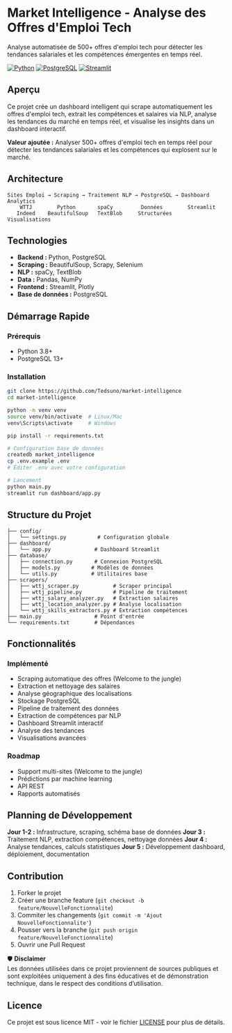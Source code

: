 # Market Intelligence - Analyse des Offres d'Emploi Tech

Analyse automatisée de 500+ offres d'emploi tech pour détecter les tendances salariales et les compétences émergentes en temps réel.

[![Python](https://img.shields.io/badge/Python-3.8+-blue.svg)](https://python.org)
[![PostgreSQL](https://img.shields.io/badge/PostgreSQL-13+-blue.svg)](https://postgresql.org)
[![Streamlit](https://img.shields.io/badge/Streamlit-1.0+-red.svg)](https://streamlit.io)

## Aperçu

Ce projet crée un dashboard intelligent qui scrape automatiquement les offres d'emploi tech, extrait les compétences et salaires via NLP, analyse les tendances du marché en temps réel, et visualise les insights dans un dashboard interactif.

**Valeur ajoutée :** Analyser 500+ offres d'emploi tech en temps réel pour détecter les tendances salariales et les compétences qui explosent sur le marché.

## Architecture

```
Sites Emploi → Scraping → Traitement NLP → PostgreSQL → Dashboard Analytics
    WTTJ        Python       spaCy         Données        Streamlit
   Indeed    BeautifulSoup   TextBlob     Structurées    Visualisations
```

## Technologies

- **Backend :** Python, PostgreSQL
- **Scraping :** BeautifulSoup, Scrapy, Selenium
- **NLP :** spaCy, TextBlob
- **Data :** Pandas, NumPy
- **Frontend :** Streamlit, Plotly
- **Base de données :** PostgreSQL

## Démarrage Rapide

### Prérequis
- Python 3.8+
- PostgreSQL 13+

### Installation

```bash
git clone https://github.com/Tedsuno/market-intelligence
cd market-intelligence

python -m venv venv
source venv/bin/activate  # Linux/Mac
venv\Scripts\activate     # Windows

pip install -r requirements.txt

# Configuration base de données
createdb market_intelligence
cp .env.example .env
# Éditer .env avec votre configuration

# Lancement
python main.py
streamlit run dashboard/app.py
```

## Structure du Projet

```
├── config/
│   └── settings.py          # Configuration globale
├── dashboard/
│   └── app.py              # Dashboard Streamlit
├── database/
│   ├── connection.py       # Connexion PostgreSQL
│   ├── models.py          # Modèles de données
│   └── utils.py           # Utilitaires base
├── scrapers/
│   ├── wttj_scraper.py           # Scraper principal
│   ├── wttj_pipeline.py          # Pipeline de traitement
│   ├── wttj_salary_analyzer.py   # Extraction salaires
│   ├── wttj_location_analyzer.py # Analyse localisation
│   └── wttj_skills_extractors.py # Extraction compétences
├── main.py                 # Point d'entrée
└── requirements.txt        # Dépendances
```

## Fonctionnalités

### Implémenté
- Scraping automatique des offres (Welcome to the jungle)
- Extraction et nettoyage des salaires
- Analyse géographique des localisations
- Stockage PostgreSQL
- Pipeline de traitement des données
- Extraction de compétences par NLP
- Dashboard Streamlit interactif
- Analyse des tendances
- Visualisations avancées

### Roadmap
- Support multi-sites (Welcome to the jungle)
- Prédictions par machine learning
- API REST
- Rapports automatisés

## Planning de Développement

**Jour 1-2 :** Infrastructure, scraping, schéma base de données
**Jour 3 :** Traitement NLP, extraction compétences, nettoyage données
**Jour 4 :** Analyse tendances, calculs statistiques
**Jour 5 :** Développement dashboard, déploiement, documentation

## Contribution

1. Forker le projet
2. Créer une branche feature (`git checkout -b feature/NouvelleFonctionnalite`)
3. Commiter les changements (`git commit -m 'Ajout NouvelleFonctionnalite'`)
4. Pousser vers la branche (`git push origin feature/NouvelleFonctionnalite`)
5. Ouvrir une Pull Request

🛡️ **Disclaimer**  
Les données utilisées dans ce projet proviennent de sources publiques et sont exploitées uniquement à des fins éducatives et de démonstration technique, dans le respect des conditions d’utilisation.

## Licence

Ce projet est sous licence MIT - voir le fichier [LICENSE](LICENSE) pour plus de détails.


